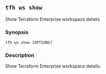 ## `tfh ws show`

Show Terraform Enterprise workspace details

### Synopsis

    tfh ws show [OPTIONS]

### Description

Show Terraform Enterprise workspace details.


